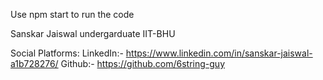 Use npm start to run the code



Sanskar Jaiswal
undergarduate IIT-BHU 

Social Platforms:
LinkedIn:- https://www.linkedin.com/in/sanskar-jaiswal-a1b728276/
Github:- https://github.com/6string-guy


